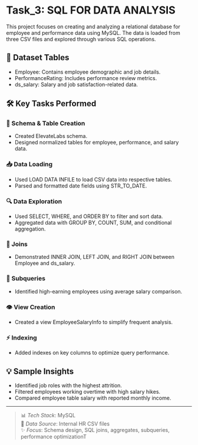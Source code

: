 # Task_3: SQL FOR DATA ANALYSIS

This project focuses on creating and analyzing a relational database for employee and performance data using MySQL. The data is loaded from three CSV files and explored through various SQL operations.

## 📁 Dataset Tables
- Employee: Contains employee demographic and job details.
- PerformanceRating: Includes performance review metrics.
- ds_salary: Salary and job satisfaction-related data.

## 🛠 Key Tasks Performed

### 🔧 Schema & Table Creation
- Created ElevateLabs schema.
- Designed normalized tables for employee, performance, and salary data.

### 📥 Data Loading
- Used LOAD DATA INFILE to load CSV data into respective tables.
- Parsed and formatted date fields using STR_TO_DATE.

### 🔍 Data Exploration
- Used SELECT, WHERE, and ORDER BY to filter and sort data.
- Aggregated data with GROUP BY, COUNT, SUM, and conditional aggregation.

### 🔗 Joins
- Demonstrated INNER JOIN, LEFT JOIN, and RIGHT JOIN between Employee and ds_salary.

### 🔄 Subqueries
- Identified high-earning employees using average salary comparison.

### 👁 View Creation
- Created a view EmployeeSalaryInfo to simplify frequent analysis.

### ⚡ Indexing
- Added indexes on key columns to optimize query performance.

## 💡 Sample Insights
- Identified job roles with the highest attrition.
- Filtered employees working overtime with high salary hikes.
- Compared employee table salary with reported monthly income.

---

> 📊 *Tech Stack*: MySQL  
> 📂 *Data Source*: Internal HR CSV files  
> ✨ *Focus*: Schema design, SQL joins, aggregates, subqueries, performance optimizationT
